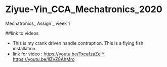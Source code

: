 # Ziyue-Yin_CCA_Mechatronics_2020
Mechatronics_ Assign _ week 1 

##link to videos
- This is my crank driven handle contraption. This is a flying fish installation.
- link for video : https://youtu.be/TxcafzaZeiY   https://youtu.be/llZvZ8AhMro
